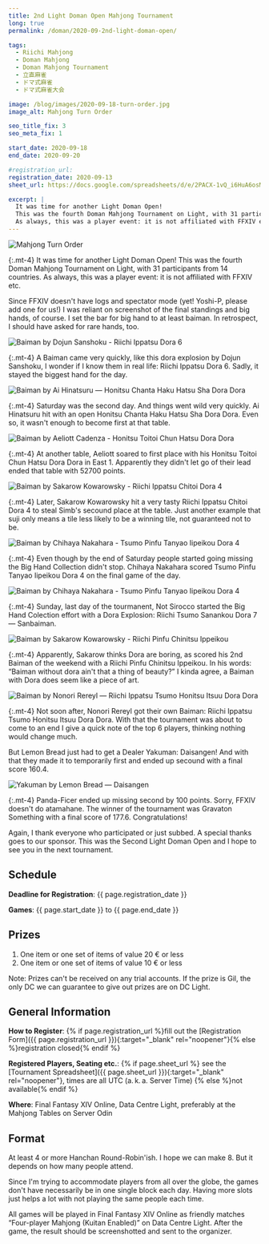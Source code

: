 ```yaml
---
title: 2nd Light Doman Open Mahjong Tournament
long: true
permalink: /doman/2020-09-2nd-light-doman-open/

tags:
  - Riichi Mahjong
  - Doman Mahjong
  - Doman Mahjong Tournament
  - 立直麻雀
  - ドマ式麻雀
  - ドマ式麻雀大会

image: /blog/images/2020-09-18-turn-order.jpg
image_alt: Mahjong Turn Order

seo_title_fix: 3
seo_meta_fix: 1

start_date: 2020-09-18
end_date: 2020-09-20

#registration_url: 
registration_date: 2020-09-13
sheet_url: https://docs.google.com/spreadsheets/d/e/2PACX-1vQ_i6HuA6osMNNKR7PaDNpMpTEWHaTxVXuUfLEHytMJaMsRZXpovG-bNiPx9UNJ14fm5WYmCwaNqbKA/pubhtml#

excerpt: |
  It was time for another Light Doman Open!
  This was the fourth Doman Mahjong Tournament on Light, with 31 participants from 14 countries.
  As always, this was a player event: it is not affiliated with FFXIV etc.
---
```

<script type="application/ld+json">
{
  "@context": "https://schema.org",
  "@type": "SportsEvent",
  "name": "{{ page.title }}",
  "url": "{{ page.url }}",
  "sport": "Riichi Mahjong",
  "startDate": "{{ page.start_date }}",
  "endDate": "{{ page.end_date }}",
  "location": {
    "@type": "VirtualLocation",
    "name": "Final Fantasy XIV Online",
    "disambiguatingDescription": "Server Odin, Datacenter Light",
    "url": "https://eu.finalfantasyxiv.com/"
  },
  "image": "{{ page.image | absolute_url }}",
  "description": "{{ page.excerpt }}",
  "eventStatus": "https://schema.org/EventScheduled",
  "eventAttendanceMode": "https://schema.org/OnlineEventAttendanceMode",
  "isAccessibleForFree": true,
  "organizer": {
    "@type": "Person",
    "url": "https://reki.wtf/about-me/",
    "name": "quốc Thái “0xReki” Chung"
  },
  "potentialAction": {
    "@type": "JoinAction",
    "url": "{{ page.registration_url }}",
    "name": "Registration Form",
    "event": { "id": "{{ page.url }}" },
    "endTime": "{{ page.registration_date }}"
  }
}
</script>

<picture>
  <source srcset="{{ '/blog/images/xs/2020-09-18-turn-order.avif' | absolute_url }}" media="(max-width: 575.96px)" type="image/avif">
  <source srcset="{{ '/blog/images/xs/2020-09-18-turn-order.webp' | absolute_url }}" media="(max-width: 575.96px)" type="image/webp">
  <source srcset="{{ '/blog/images/2020-09-18-turn-order.avif' | absolute_url }}" media="(min-width: 576px)" type="image/avif">
  <source srcset="{{ '/blog/images/2020-09-18-turn-order.webp' | absolute_url }}" media="(min-width: 576px)" type="image/webp">
  <img loading="lazy" src="{{ '/blog/images/2020-09-18-turn-order.jpg' | absolute_url }}" alt="Mahjong Turn Order">
</picture>

{:.mt-4}
It was time for another Light Doman Open!
This was the fourth Doman Mahjong Tournament on Light, with 31 participants from 14 countries.
As always, this was a player event: it is not affiliated with FFXIV etc.

Since FFXIV doesn't have logs and spectator mode (yet! Yoshi-P, please add one for us!)
I was reliant on screenshot of the final standings and big hands, of course.
I set the bar for big hand to at least baiman.
In retrospect, I should have asked for rare hands, too.

<picture>
  <source srcset="{{ '/blog/images/xs/2020-09-18-baiman-dojun-sanshoku.avif' | absolute_url }}" media="(max-width: 575.96px)" type="image/avif">
  <source srcset="{{ '/blog/images/xs/2020-09-18-baiman-dojun-sanshoku.webp' | absolute_url }}" media="(max-width: 575.96px)" type="image/webp">
  <source srcset="{{ '/blog/images/2020-09-18-baiman-dojun-sanshoku.avif' | absolute_url }}" media="(min-width: 576px)" type="image/avif">
  <source srcset="{{ '/blog/images/2020-09-18-baiman-dojun-sanshoku.webp' | absolute_url }}" media="(min-width: 576px)" type="image/webp">
  <img loading="lazy" src="{{ '/blog/images/2020-09-18-baiman-dojun-sanshoku.jpg' | absolute_url }}" alt="Baiman by Dojun Sanshoku - Riichi Ippatsu Dora 6">
</picture>

{:.mt-4}
A Baiman came very quickly, like this dora explosion by Dojun Sanshoku, I wonder if I know them in real life:
Riichi Ippatsu Dora 6. Sadly, it stayed the biggest hand for the day.

<picture>
  <source srcset="{{ '/blog/images/xs/2020-09-19-baiman-ai-hinatsuru.avif' | absolute_url }}" media="(max-width: 575.96px)" type="image/avif">
  <source srcset="{{ '/blog/images/xs/2020-09-19-baiman-ai-hinatsuru.webp' | absolute_url }}" media="(max-width: 575.96px)" type="image/webp">
  <source srcset="{{ '/blog/images/2020-09-19-baiman-ai-hinatsuru.avif' | absolute_url }}" media="(min-width: 576px)" type="image/avif">
  <source srcset="{{ '/blog/images/2020-09-19-baiman-ai-hinatsuru.webp' | absolute_url }}" media="(min-width: 576px)" type="image/webp">
  <img loading="lazy" src="{{ '/blog/images/2020-09-19-baiman-ai-hinatsuru.jpg' | absolute_url }}" alt="Baiman by Ai Hinatsuru — Honitsu Chanta Haku Hatsu Sha Dora Dora">
</picture>

{:.mt-4}
Saturday was the second day. And things went wild very quickly.
Ai Hinatsuru hit with an open Honitsu Chanta Haku Hatsu Sha Dora Dora.
Even so, it wasn't enough to become first at that table.

<picture>
  <source srcset="{{ '/blog/images/xs/2020-09-19-baiman-aeliott-cadenza.avif' | absolute_url }}" media="(max-width: 575.96px)" type="image/avif">
  <source srcset="{{ '/blog/images/xs/2020-09-19-baiman-aeliott-cadenza.webp' | absolute_url }}" media="(max-width: 575.96px)" type="image/webp">
  <source srcset="{{ '/blog/images/2020-09-19-baiman-aeliott-cadenza.avif' | absolute_url }}" media="(min-width: 576px)" type="image/avif">
  <source srcset="{{ '/blog/images/2020-09-19-baiman-aeliott-cadenza.webp' | absolute_url }}" media="(min-width: 576px)" type="image/webp">
  <img loading="lazy" src="{{ '/blog/images/2020-09-19-baiman-aeliott-cadenza.jpg' | absolute_url }}" alt="Baiman by Aeliott Cadenza - Honitsu Toitoi Chun Hatsu Dora Dora">
</picture>

{:.mt-4}
At another table, Aeliott soared to first place with his Honitsu Toitoi Chun Hatsu Dora Dora in East 1.
Apparently they didn't let go of their lead ended that table with 52700 points.

<picture>
  <source srcset="{{ '/blog/images/xs/2020-09-19-baiman-sakarov-kowarovsky.avif' | absolute_url }}" media="(max-width: 575.96px)" type="image/avif">
  <source srcset="{{ '/blog/images/xs/2020-09-19-baiman-sakarov-kowarovsky.webp' | absolute_url }}" media="(max-width: 575.96px)" type="image/webp">
  <source srcset="{{ '/blog/images/2020-09-19-baiman-sakarov-kowarovsky.avif' | absolute_url }}" media="(min-width: 576px)" type="image/avif">
  <source srcset="{{ '/blog/images/2020-09-19-baiman-sakarov-kowarovsky.webp' | absolute_url }}" media="(min-width: 576px)" type="image/webp">
  <img loading="lazy" src="{{ '/blog/images/2020-09-19-baiman-sakarov-kowarovsky.jpg' | absolute_url }}" alt="Baiman by Sakarow Kowarowsky - Riichi Ippatsu Chitoi Dora 4">
</picture>

{:.mt-4}
Later, Sakarow Kowarowsky hit a very tasty Riichi Ippatsu Chitoi Dora 4 to steal Simb's secound place at the table.
Just another example that suji only means a tile less likely to be a winning tile, not guaranteed not to be.

<picture>
  <source srcset="{{ '/blog/images/xs/2020-09-19-baiman-chihaya-nakahara.avif' | absolute_url }}" media="(max-width: 575.96px)" type="image/avif">
  <source srcset="{{ '/blog/images/xs/2020-09-19-baiman-chihaya-nakahara.webp' | absolute_url }}" media="(max-width: 575.96px)" type="image/webp">
  <source srcset="{{ '/blog/images/2020-09-19-baiman-chihaya-nakahara.avif' | absolute_url }}" media="(min-width: 576px)" type="image/avif">
  <source srcset="{{ '/blog/images/2020-09-19-baiman-chihaya-nakahara.webp' | absolute_url }}" media="(min-width: 576px)" type="image/webp">
  <img loading="lazy" src="{{ '/blog/images/2020-09-19-baiman-chihaya-nakahara.jpg' | absolute_url }}" alt="Baiman by Chihaya Nakahara - Tsumo Pinfu Tanyao Iipeikou Dora 4">
</picture>

{:.mt-4}
Even though by the end of Saturday people started going missing the Big Hand Collection didn't stop.
Chihaya Nakahara scored Tsumo Pinfu Tanyao Iipeikou Dora 4 on the final game of the day.

<picture>
  <source srcset="{{ '/blog/images/xs/2020-09-19-baiman-chihaya-nakahara.avif' | absolute_url }}" media="(max-width: 575.96px)" type="image/avif">
  <source srcset="{{ '/blog/images/xs/2020-09-19-baiman-chihaya-nakahara.webp' | absolute_url }}" media="(max-width: 575.96px)" type="image/webp">
  <source srcset="{{ '/blog/images/2020-09-19-baiman-chihaya-nakahara.avif' | absolute_url }}" media="(min-width: 576px)" type="image/avif">
  <source srcset="{{ '/blog/images/2020-09-19-baiman-chihaya-nakahara.webp' | absolute_url }}" media="(min-width: 576px)" type="image/webp">
  <img loading="lazy" src="{{ '/blog/images/2020-09-19-baiman-chihaya-nakahara.jpg' | absolute_url }}" alt="Baiman by Chihaya Nakahara - Tsumo Pinfu Tanyao Iipeikou Dora 4">
</picture>

{:.mt-4}
Sunday, last day of the tourmanent, Not Sirocco started the Big Hand Colection effort with a Dora Explosion:
Riichi Tsumo Sanankou Dora 7 — Sanbaiman.

<picture>
  <source srcset="{{ '/blog/images/xs/2020-09-20-baiman-sakarov-kowarovsky.avif' | absolute_url }}" media="(max-width: 575.96px)" type="image/avif">
  <source srcset="{{ '/blog/images/xs/2020-09-20-baiman-sakarov-kowarovsky.webp' | absolute_url }}" media="(max-width: 575.96px)" type="image/webp">
  <source srcset="{{ '/blog/images/2020-09-20-baiman-sakarov-kowarovsky.avif' | absolute_url }}" media="(min-width: 576px)" type="image/avif">
  <source srcset="{{ '/blog/images/2020-09-20-baiman-sakarov-kowarovsky.webp' | absolute_url }}" media="(min-width: 576px)" type="image/webp">
  <img loading="lazy" src="{{ '/blog/images/2020-09-20-baiman-sakarov-kowarovsky.jpg' | absolute_url }}" alt="Baiman by Sakarow Kowarowsky - Riichi Pinfu Chinitsu Ippeikou">
</picture>

{:.mt-4}
Apparently, Sakarow thinks Dora are boring, as scored his 2nd Baiman of the weekend with a Riichi Pinfu Chinitsu Ippeikou.
In his words: “Baiman without dora ain't that a thing of beauty?”
I kinda agree, a Baiman with Dora does seem like a piece of art.

<picture>
  <source srcset="{{ '/blog/images/xs/2020-09-20-baiman-nonori.avif' | absolute_url }}" media="(max-width: 575.96px)" type="image/avif">
  <source srcset="{{ '/blog/images/xs/2020-09-20-baiman-nonori.webp' | absolute_url }}" media="(max-width: 575.96px)" type="image/webp">
  <source srcset="{{ '/blog/images/2020-09-20-baiman-nonori.avif' | absolute_url }}" media="(min-width: 576px)" type="image/avif">
  <source srcset="{{ '/blog/images/2020-09-20-baiman-nonori.webp' | absolute_url }}" media="(min-width: 576px)" type="image/webp">
  <img loading="lazy" src="{{ '/blog/images/2020-09-20-baiman-nonori.jpg' | absolute_url }}" alt="Baiman by Nonori Rereyl — Riichi Ippatsu Tsumo Honitsu Itsuu Dora Dora">
</picture>

{:.mt-4}
Not soon after, Nonori Rereyl got their own Baiman: Riichi Ippatsu Tsumo Honitsu Itsuu Dora Dora.
With that the tournament was about to come to an end I give a quick note of the top 6 players, thinking nothing would change much.

But Lemon Bread just had to get a Dealer Yakuman: Daisangen!
And with that they made it to temporarily first and ended up secound with a final score 160.4.

<picture>
  <source srcset="{{ '/blog/images/xs/2020-09-20-yakuman-lemon-bread.avif' | absolute_url }}" media="(max-width: 575.96px)" type="image/avif">
  <source srcset="{{ '/blog/images/xs/2020-09-20-yakuman-lemon-bread.webp' | absolute_url }}" media="(max-width: 575.96px)" type="image/webp">
  <source srcset="{{ '/blog/images/2020-09-20-yakuman-lemon-bread.avif' | absolute_url }}" media="(min-width: 576px)" type="image/avif">
  <source srcset="{{ '/blog/images/2020-09-20-yakuman-lemon-bread.webp' | absolute_url }}" media="(min-width: 576px)" type="image/webp">
  <img loading="lazy" src="{{ '/blog/images/2020-09-20-yakuman-lemon-bread.jpg' | absolute_url }}" alt="Yakuman by Lemon Bread — Daisangen">
</picture>

{:.mt-4}
Panda-Ficer ended up missing second by 100 points. Sorry, FFXIV doesn't do atamahane.
The winner of the tournament was Gravaton Something with a final score of 177.6.
Congratulations!

Again, I thank everyone who participated or just subbed.
A special thanks goes to our sponsor.
This was the Second Light Doman Open and I hope to see you in the next tournament.

## Schedule

**Deadline for Registration**: {{ page.registration_date }}

**Games**: {{ page.start_date }} to {{ page.end_date }}

## Prizes

1. One item or one set of items of value 20 € or less
2. One item or one set of items of value 10 € or less

Note: Prizes can't be received on any trial accounts.
If the prize is Gil, the only DC we can guarantee to give out prizes are on DC Light.

## General Information

**How to Register**: {% if page.registration_url %}fill out the
[Registration Form]({{ page.registration_url }}){:target="_blank" rel="noopener"}{% else %}registration closed{% endif %}

**Registered Players, Seating etc.**: {% if page.sheet_url %} see the
[Tournament Spreadsheet]({{ page.sheet_url }}){:target="_blank" rel="noopener"}, times are all UTC (a. k. a.&nbsp;Server Time) {% else %}not available{% endif %}

**Where**: Final Fantasy XIV Online, Data Centre Light, preferably at the Mahjong Tables on Server Odin

## Format

At least 4 or more Hanchan Round-Robin'ish.
I hope we can make 8.
But it depends on how many people attend.

Since I'm trying to accommodate players from all over the globe, the games don't have necessarily be in one single block each day.
Having more slots just helps a lot with not playing the same people each time.

All games will be played in Final Fantasy XIV Online as friendly matches “Four-player Mahjong (Kuitan Enabled)” on Data Centre Light.
After the game, the result should be screenshotted and sent to the organizer.
